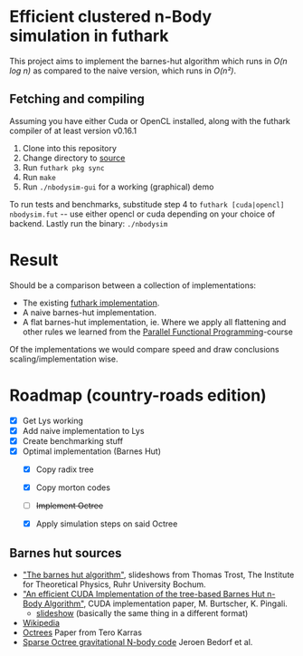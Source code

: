# Efficient clustered n-Body simulation in futhark

This project aims to implement the barnes-hut algorithm which runs in
_O(n log n)_ as compared to the naive version, which runs in _O(n²)_.


## Fetching and compiling

Assuming you have either Cuda or OpenCL installed, along with the futhark
compiler of at least version v0.16.1
1. Clone into this repository
2. Change directory to [source](source)
3. Run `futhark pkg sync`
4. Run `make`
5. Run `./nbodysim-gui` for a working (graphical) demo

To run tests and benchmarks, substitude step 4 to
`futhark [cuda|opencl] nbodysim.fut` -- use either opencl or cuda depending on
your choice of backend. Lastly run the binary: `./nbodysim`

# Result

Should be a comparison between a collection of implementations:

* The existing
  [futhark implementation](https://github.com/diku-dk/futhark-benchmarks/tree/master/accelerate/nbody).
* A naive barnes-hut implementation.
* A flat barnes-hut implementation, ie. Where we apply all flattening and other
  rules we learned from the
  [Parallel Functional Programming](https://kurser.ku.dk/course/ndak14009u/2019-2020)-course

Of the implementations we would compare speed and draw conclusions
scaling/implementation wise.


# Roadmap (country-roads edition)

* [x] Get Lys working
* [x] Add naive implementation to Lys
* [x] Create benchmarking stuff
* [x] Optimal implementation (Barnes Hut)
  + [x] Copy radix tree
  + [x] Copy morton codes
  + [ ] ~~Implement Octree~~
  + [x] Apply simulation steps on said Octree


## Barnes hut sources

* ["The barnes hut algorithm"](https://www.tp1.ruhr-uni-bochum.de/~grauer/lectures/compI_IIWS1819/pdfs/lec10.pdf),
  slideshows from Thomas Trost, The Institute for Theoretical Physics, Ruhr
  University Bochum.
* ["An efficient CUDA Implementation of the tree-based Barnes Hut n-Body Algorithm"](https://iss.oden.utexas.edu/Publications/Papers/burtscher11.pdf),
  CUDA implementation paper, M. Burtscher, K. Pingali.
  + [slideshow](https://www.cs.utexas.edu/~pingali/CS395T/2009fa/lectures/Barnes-Hut.pdf)
    (basically the same thing in a different format)
* [Wikipedia](https://en.wikipedia.org/wiki/Barnes%E2%80%93Hut_simulation)
* [Octrees](https://devblogs.nvidia.com/wp-content/uploads/2012/11/karras2012hpg_paper.pdf)
  Paper from Tero Karras
* [Sparse Octree gravitational N-body code](https://arxiv.org/pdf/1106.1900v1.pdf)
  Jeroen Bedorf et al.
